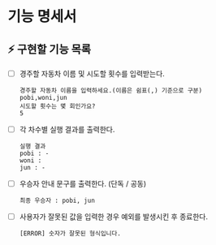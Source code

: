 # 기능 명세서

## ⚡ 구현할 기능 목록

- [ ] 경주할 자동차 이름 및 시도할 횟수를 입력받는다.

  ```
  경주할 자동차 이름을 입력하세요.(이름은 쉼표(,) 기준으로 구분)
  pobi,woni,jun
  시도할 횟수는 몇 회인가요?
  5
  ```

- [ ] 각 차수별 실행 결과를 출력한다.

  ```
  실행 결과
  pobi : -
  woni :
  jun : -
  ```

- [ ] 우승자 안내 문구를 출력한다. (단독 / 공동)

  ```
  최종 우승자 : pobi, jun
  ```

- [ ] 사용자가 잘못된 값을 입력한 경우 예외를 발생시킨 후 종료한다.
  ```
  [ERROR] 숫자가 잘못된 형식입니다.
  ```
